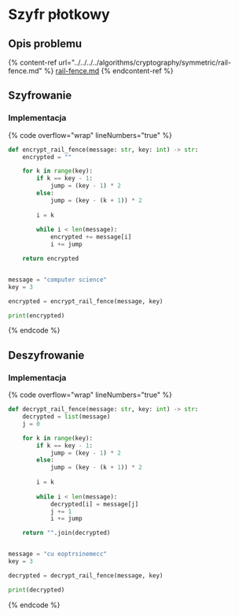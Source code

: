 # Szyfr płotkowy

## Opis problemu

{% content-ref url="../../../../algorithms/cryptography/symmetric/rail-fence.md" %}
[rail-fence.md](../../../../algorithms/cryptography/symmetric/rail-fence.md)
{% endcontent-ref %}

## Szyfrowanie

### Implementacja

{% code overflow="wrap" lineNumbers="true" %}
```python
def encrypt_rail_fence(message: str, key: int) -> str:
    encrypted = ""

    for k in range(key):
        if k == key - 1:
            jump = (key - 1) * 2
        else:
            jump = (key - (k + 1)) * 2
            
        i = k
        
        while i < len(message):
            encrypted += message[i]
            i += jump

    return encrypted


message = "computer science"
key = 3

encrypted = encrypt_rail_fence(message, key)

print(encrypted)
```
{% endcode %}

## Deszyfrowanie

### Implementacja

{% code overflow="wrap" lineNumbers="true" %}
```python
def decrypt_rail_fence(message: str, key: int) -> str:
    decrypted = list(message)
    j = 0

    for k in range(key):
        if k == key - 1:
            jump = (key - 1) * 2
        else:
            jump = (key - (k + 1)) * 2
            
        i = k
        
        while i < len(message):
            decrypted[i] = message[j]
            j += 1
            i += jump

    return "".join(decrypted)


message = "cu eoptrsinemecc"
key = 3

decrypted = decrypt_rail_fence(message, key)

print(decrypted)
```
{% endcode %}
